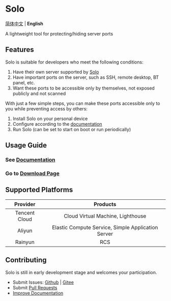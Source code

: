 # Solo

[简体中文](README.md) | **English**

A lightweight tool for protecting/hiding server ports

## Features
Solo is suitable for developers who meet the following conditions:
1. Have their own server supported by [Solo](#supported-cloud-providers)
2. Have important ports on the server, such as SSH, remote desktop, BT panel, etc.
3. Want these ports to be accessible only by themselves, not exposed publicly and not scanned

With just a few simple steps, you can make these ports accessible only to you while preventing access by others:

1. Install Solo on your personal device
2. Configure according to the [documentation](https://solo.lance.fun/)
3. Run Solo (can be set to start on boot or run periodically)

## Usage Guide
### See [Documentation](https://solo.lance.fun/)

### Go to [Download Page](https://solo.lance.fun/download/)

## Supported Platforms
|   Provider    |                      Products                      |
| :-----------: | :------------------------------------------------: |
| Tencent Cloud |         Cloud Virtual Machine, Lighthouse          |
|    Aliyun     | Elastic Compute Service, Simple Application Server |
|    Rainyun    |                        RCS                         |

## Contributing
Solo is still in early development stage and welcomes your participation.

- Submit Issues: [Github](https://github.com/cnlancehu/solo/issues/new) | [Gitee](https://gitee.com/lancehu/solo/issues/new)
- Submit [Pull Requests](https://github.com/cnlancehu/solo)
- [Improve Documentation](https://github.com/cnlancehu/solo-doc)
